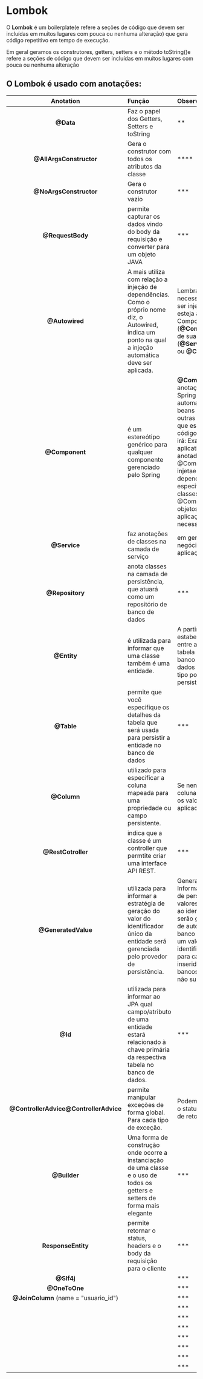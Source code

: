 # Lombok
O **Lombok** é um boilerplate(e refere a seções de código que devem ser incluídas em muitos lugares com pouca ou nenhuma alteração) que gera código repetitivo em tempo de execução.

Em geral geramos os construtores, getters, setters e o método toString()e refere a seções de código que devem ser incluídas em muitos lugares com pouca ou nenhuma alteração

## O Lombok é usado com anotações:


|Anotation|Função|Observação|
| :--: |:-- |:-- |
| **@Data** | Faz o papel dos Getters, Setters e toString | **|
| **@AllArgsConstructor** | Gera o construtor com todos os atributos da classe |   **** |
| **@NoArgsConstructor** | Gera o construtor vazio |  ***  |
| **@RequestBody** | permite capturar os dados vindo do body da requisição e converter para um objeto JAVA |  ***  |
|**@Autowired** | A mais utiliza com relação a injeção de dependências. Como o próprio nome diz, o Autowired, indica um ponto na qual a injeção automática deve ser aplicada. |  Lembrando que é necessário que a classe a ser injetada pelo Spring esteja anotado com Component (**@Component**) ou uma de suas especialidades (**@Service**, **@Repository** ou **@Controller**).|
|**@Component** |é um estereótipo genérico para qualquer componente gerenciado pelo Spring  | **@Component** é uma anotação que permite o Spring detectar automaticamente nossos beans personalizados.Em outras palavras, sem ter que escrever nenhum código explícito, o Spring irá: Examinar nosso aplicativo para classes anotadas com @Component.Instanciar e injetae quaisquer dependências especificadas neles (com classes dos objetos @Component)Injetar os objetos na nossa aplicação sempre que necessário |
| **@Service**| faz anotações de classes na camada de serviço |  em geral ficam regras de negócio da nossa aplicação  |
| **@Repository** | anota classes na camada de persistência, que atuará como um repositório de banco de dados |  ***  |
| **@Entity** |  é utilizada para informar que uma classe também é uma entidade. |  A partir disso, a JPA estabelecerá a ligação entre a entidade e uma tabela de mesmo nome no banco de dados, onde os dados de objetos desse tipo poderão ser persistidos.  |
| **@Table** | permite que você especifique os detalhes da tabela que será usada para persistir a entidade no banco de dados |  ***  |
|**@Column** | utilizado para especificar a coluna mapeada para uma propriedade ou campo persistente. |  Se nenhuma anotação de coluna for especificada, os valores padrão serão aplicados.|
| **@RestCotroller** | indica que a classe é um controller que permtite criar uma interface API REST. |  ***  |
| **@GeneratedValue**| utilizada para informar a estratégia de geração do valor do identificador único da entidade será gerenciada pelo provedor de persistência. |  GenerationType.IDENTITY: Informamos ao provedor de persistência que os valores a serem atribuídos ao identificador único serão gerados pela coluna de auto incremento do banco de dados. Assim, um valor para o identificador é gerado para cada registro inserido no banco. Alguns bancos de dados podem não suportar essa opção.  |
| **@Id** |utilizada para informar ao JPA qual campo/atributo de uma entidade estará relacionado à chave primária da respectiva tabela no banco de dados.  |  ***  |
| **@ControllerAdvice@ControllerAdvice** | permite manipular exceções de forma global. Para cada tipo de exceção.  |  Podemos manipular desde o status até a mensagem de retorno.  |
| **@Builder** | Uma forma de construção onde ocorre a instanciação de uma classe e o uso de todos os getters e setters de forma mais elegante |  ***  |
| **ResponseEntity** |  permite retornar o status, headers e o body da requisição para o cliente|  ***  |
|**@Slf4j**  |  |  ***  |
| **@OneToOne** |  |  ***  |
| **@JoinColumn** (name = "usuario_id") |  |  ***  |
|  |  |  ***  |
|  |  |  ***  |
|  |  |  ***  |
|  |  |  ***  |
|  |  |  ***  |
|  |  |  ***  |
|  |  |  ***  |



	